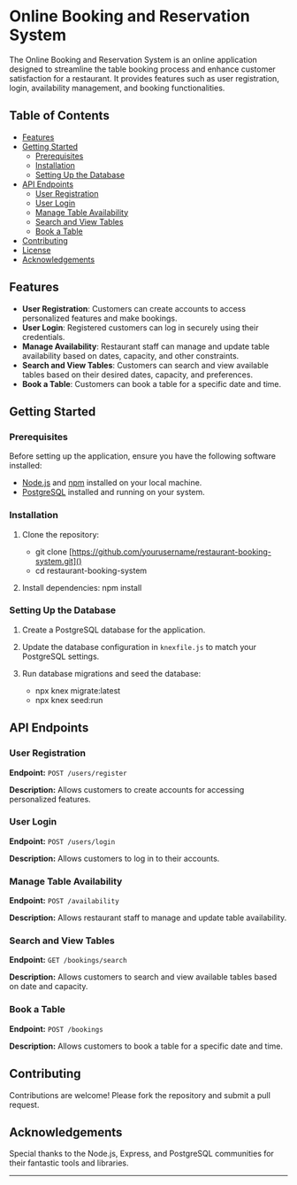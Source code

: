 # Online Booking and Reservation System

The Online Booking and Reservation System is an online application designed to streamline the table booking process and enhance customer satisfaction for a restaurant. It provides features such as user registration, login, availability management, and booking functionalities.

## Table of Contents

- [Features](#features)
- [Getting Started](#getting-started)
  - [Prerequisites](#prerequisites)
  - [Installation](#installation)
  - [Setting Up the Database](#setting-up-the-database)
- [API Endpoints](#api-endpoints)
  - [User Registration](#user-registration)
  - [User Login](#user-login)
  - [Manage Table Availability](#manage-table-availability)
  - [Search and View Tables](#search-and-view-tables)
  - [Book a Table](#book-a-table)
- [Contributing](#contributing)
- [License](#license)
- [Acknowledgements](#acknowledgements)

## Features

- **User Registration**: Customers can create accounts to access personalized features and make bookings.
- **User Login**: Registered customers can log in securely using their credentials.
- **Manage Availability**: Restaurant staff can manage and update table availability based on dates, capacity, and other constraints.
- **Search and View Tables**: Customers can search and view available tables based on their desired dates, capacity, and preferences.
- **Book a Table**: Customers can book a table for a specific date and time.

## Getting Started

### Prerequisites

Before setting up the application, ensure you have the following software installed:

- [Node.js](https://nodejs.org) and [npm](https://www.npmjs.com/) installed on your local machine.
- [PostgreSQL](https://www.postgresql.org/) installed and running on your system.

### Installation

1. Clone the repository: 
   - git clone [https://github.com/yourusername/restaurant-booking-system.git]()
   - cd restaurant-booking-system

2. Install dependencies: npm install


### Setting Up the Database

1. Create a PostgreSQL database for the application.

2. Update the database configuration in `knexfile.js` to match your PostgreSQL settings.

3. Run database migrations and seed the database: 
   - npx knex migrate:latest
   - npx knex seed:run


## API Endpoints

### User Registration

**Endpoint:** `POST /users/register`

**Description:**
Allows customers to create accounts for accessing personalized features.

### User Login

**Endpoint:** `POST /users/login`

**Description:**
Allows customers to log in to their accounts.

### Manage Table Availability

**Endpoint:** `POST /availability`

**Description:**
Allows restaurant staff to manage and update table availability.

### Search and View Tables

**Endpoint:** `GET /bookings/search`

**Description:**
Allows customers to search and view available tables based on date and capacity.

### Book a Table

**Endpoint:** `POST /bookings`

**Description:**
Allows customers to book a table for a specific date and time.


## Contributing

Contributions are welcome! Please fork the repository and submit a pull request.


## Acknowledgements

Special thanks to the Node.js, Express, and PostgreSQL communities for their fantastic tools and libraries.

---